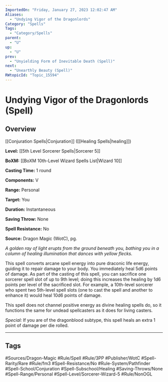 ```yaml
---
ImportedOn: "Friday, January 27, 2023 12:02:47 AM"
Aliases:
  - "Undying Vigor of the Dragonlords"
Category: "Spells"
Tags:
  - "Category/Spells"
parent:
  - "U"
up:
  - "U"
prev:
  - "Unyielding Form of Inevitable Death (Spell)"
next:
  - "Unearthly Beauty (Spell)"
RWtopicId: "Topic_15594"
---
```

# Undying Vigor of the Dragonlords (Spell)
## Overview
[[Conjuration Spells|Conjuration]] ([[Healing Spells|healing]])

**Level:** [[5th Level Sorcerer Spells|Sorcerer 5]]

**BoXM:** [[BoXM 10th-Level Wizard Spells List|Wizard 10]]

**Casting Time:** 1 round

**Components:** V

**Range:** Personal

**Target:** You

**Duration:** Instantaneous

**Saving Throw:** None

**Spell Resistance:** No

**Source:** Dragon Magic (WotC), pg. 

*A golden ray of light erupts from the ground beneath you, bathing you in a column of healing illumination that dances with yellow flecks.*

This spell converts arcane spell energy into pure draconic life energy, guiding it to repair damage to your body. You immediately heal 5d6 points of damage. As part of the casting of this spell, you can sacrifice one sorcerer spell slot of up to 9th level; doing this increases the healing by 1d6 points per level of the sacrificed slot. For example, a 10th-level sorcerer who spent two 5th-level spell slots (one to cast the spell and another to enhance it) would heal 10d6 points of damage.

This spell does not channel positive energy as divine healing spells do, so it functions the same for undead spellcasters as it does for living casters.

*Special:* If you are of the dragonblood subtype, this spell heals an extra 1 point of damage per die rolled.


---
## Tags
#Sources/Dragon-Magic #Rule/Spell #Rule/3PP #Publisher/WotC #Spell-Rarity/Rare #Rule/fm3 #Spell-Resistance/No #Rule-System/Pathfinder #Spell-School/Conjuration #Spell-Subschool/Healing #Saving-Throws/None #Spell-Range/Personal #Spell-Level/Sorcerer-Wizard-5 #Rule/NonOGL

